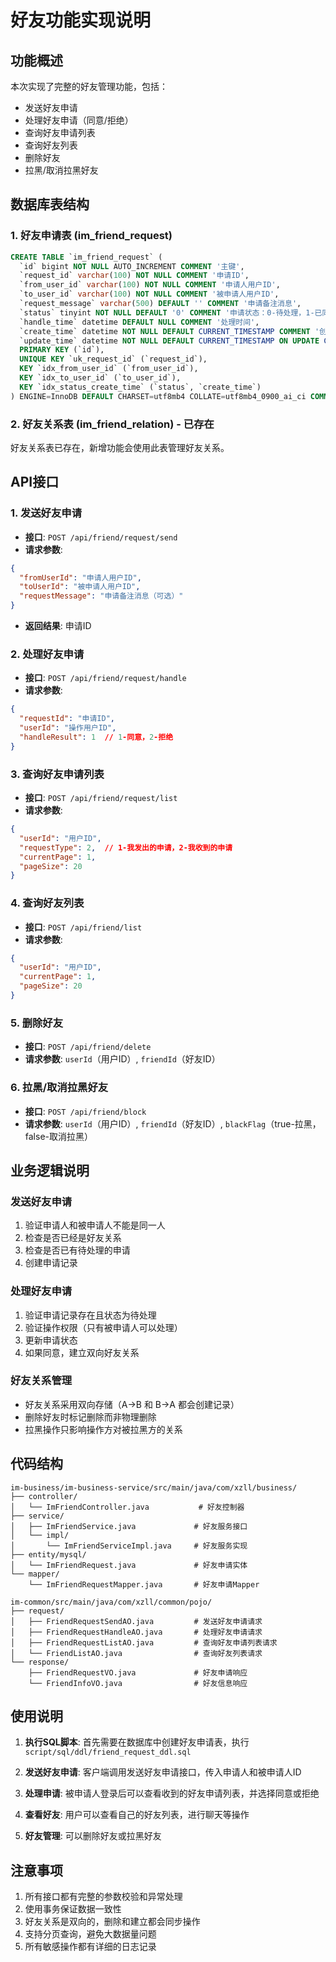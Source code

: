 # 好友功能实现说明

## 功能概述

本次实现了完整的好友管理功能，包括：
- 发送好友申请
- 处理好友申请（同意/拒绝）
- 查询好友申请列表
- 查询好友列表  
- 删除好友
- 拉黑/取消拉黑好友

## 数据库表结构

### 1. 好友申请表 (im_friend_request)
```sql
CREATE TABLE `im_friend_request` (
  `id` bigint NOT NULL AUTO_INCREMENT COMMENT '主键',
  `request_id` varchar(100) NOT NULL COMMENT '申请ID',
  `from_user_id` varchar(100) NOT NULL COMMENT '申请人用户ID',
  `to_user_id` varchar(100) NOT NULL COMMENT '被申请人用户ID',
  `request_message` varchar(500) DEFAULT '' COMMENT '申请备注消息',
  `status` tinyint NOT NULL DEFAULT '0' COMMENT '申请状态：0-待处理，1-已同意，2-已拒绝，3-已过期',
  `handle_time` datetime DEFAULT NULL COMMENT '处理时间',
  `create_time` datetime NOT NULL DEFAULT CURRENT_TIMESTAMP COMMENT '创建时间',
  `update_time` datetime NOT NULL DEFAULT CURRENT_TIMESTAMP ON UPDATE CURRENT_TIMESTAMP COMMENT '更新时间',
  PRIMARY KEY (`id`),
  UNIQUE KEY `uk_request_id` (`request_id`),
  KEY `idx_from_user_id` (`from_user_id`),
  KEY `idx_to_user_id` (`to_user_id`),
  KEY `idx_status_create_time` (`status`, `create_time`)
) ENGINE=InnoDB DEFAULT CHARSET=utf8mb4 COLLATE=utf8mb4_0900_ai_ci COMMENT='好友申请表';
```

### 2. 好友关系表 (im_friend_relation) - 已存在
好友关系表已存在，新增功能会使用此表管理好友关系。

## API接口

### 1. 发送好友申请
- **接口**: `POST /api/friend/request/send`
- **请求参数**:
```json
{
  "fromUserId": "申请人用户ID",
  "toUserId": "被申请人用户ID", 
  "requestMessage": "申请备注消息（可选）"
}
```
- **返回结果**: 申请ID

### 2. 处理好友申请
- **接口**: `POST /api/friend/request/handle`
- **请求参数**:
```json
{
  "requestId": "申请ID",
  "userId": "操作用户ID",
  "handleResult": 1  // 1-同意，2-拒绝
}
```

### 3. 查询好友申请列表
- **接口**: `POST /api/friend/request/list`
- **请求参数**:
```json
{
  "userId": "用户ID",
  "requestType": 2,  // 1-我发出的申请，2-我收到的申请
  "currentPage": 1,
  "pageSize": 20
}
```

### 4. 查询好友列表
- **接口**: `POST /api/friend/list`
- **请求参数**:
```json
{
  "userId": "用户ID",
  "currentPage": 1,
  "pageSize": 20
}
```

### 5. 删除好友
- **接口**: `POST /api/friend/delete`
- **请求参数**: `userId`（用户ID）, `friendId`（好友ID）

### 6. 拉黑/取消拉黑好友
- **接口**: `POST /api/friend/block`
- **请求参数**: `userId`（用户ID）, `friendId`（好友ID）, `blackFlag`（true-拉黑，false-取消拉黑）

## 业务逻辑说明

### 发送好友申请
1. 验证申请人和被申请人不能是同一人
2. 检查是否已经是好友关系
3. 检查是否已有待处理的申请
4. 创建申请记录

### 处理好友申请
1. 验证申请记录存在且状态为待处理
2. 验证操作权限（只有被申请人可以处理）
3. 更新申请状态
4. 如果同意，建立双向好友关系

### 好友关系管理
- 好友关系采用双向存储（A->B 和 B->A 都会创建记录）
- 删除好友时标记删除而非物理删除
- 拉黑操作只影响操作方对被拉黑方的关系

## 代码结构

```
im-business/im-business-service/src/main/java/com/xzll/business/
├── controller/
│   └── ImFriendController.java           # 好友控制器
├── service/
│   ├── ImFriendService.java             # 好友服务接口
│   └── impl/
│       └── ImFriendServiceImpl.java     # 好友服务实现
├── entity/mysql/
│   └── ImFriendRequest.java             # 好友申请实体
└── mapper/
    └── ImFriendRequestMapper.java       # 好友申请Mapper

im-common/src/main/java/com/xzll/common/pojo/
├── request/
│   ├── FriendRequestSendAO.java         # 发送好友申请请求
│   ├── FriendRequestHandleAO.java       # 处理好友申请请求
│   ├── FriendRequestListAO.java         # 查询好友申请列表请求
│   └── FriendListAO.java                # 查询好友列表请求
└── response/
    ├── FriendRequestVO.java             # 好友申请响应
    └── FriendInfoVO.java                # 好友信息响应
```

## 使用说明

1. **执行SQL脚本**: 首先需要在数据库中创建好友申请表，执行 `script/sql/ddl/friend_request_ddl.sql`

2. **发送好友申请**: 客户端调用发送好友申请接口，传入申请人和被申请人ID

3. **处理申请**: 被申请人登录后可以查看收到的好友申请列表，并选择同意或拒绝

4. **查看好友**: 用户可以查看自己的好友列表，进行聊天等操作

5. **好友管理**: 可以删除好友或拉黑好友

## 注意事项

1. 所有接口都有完整的参数校验和异常处理
2. 使用事务保证数据一致性
3. 好友关系是双向的，删除和建立都会同步操作
4. 支持分页查询，避免大数据量问题
5. 所有敏感操作都有详细的日志记录
